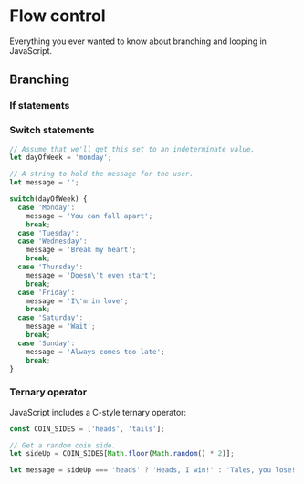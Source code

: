 # Flow control

Everything you ever wanted to know about branching and looping in JavaScript.

## Branching

### If statements

### Switch statements

```javascript
// Assume that we'll get this set to an indeterminate value.
let dayOfWeek = 'monday';

// A string to hold the message for the user.
let message = '';

switch(dayOfWeek) {
  case 'Monday':
    message = 'You can fall apart';
    break;
  case 'Tuesday':
  case 'Wednesday':
    message = 'Break my heart';
    break;
  case 'Thursday':
    message = 'Doesn\'t even start';
    break;
  case 'Friday':
    message = 'I\'m in love';
    break;
  case 'Saturday':
    message = 'Wait';
    break;
  case 'Sunday':
    message = 'Always comes too late';
    break;
}
```

### Ternary operator

JavaScript includes a C-style ternary operator:

```javascript
const COIN_SIDES = ['heads', 'tails'];

// Get a random coin side.
let sideUp = COIN_SIDES[Math.floor(Math.random() * 2)];

let message = sideUp === 'heads' ? 'Heads, I win!' : 'Tales, you lose!';
```
